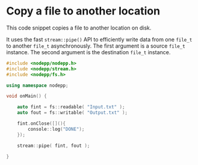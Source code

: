 # Copy a file to another location

This code snippet copies a file to another location on disk.

It uses the fast `stream::pipe()` API to efficiently write data from one `file_t` to another `file_t` asynchronously. The first argument is a source `file_t` instance. The second argument is the destination `file_t` instance.

```cpp
#include <nodepp/nodepp.h>
#include <nodepp/stream.h>
#include <nodepp/fs.h>

using namespace nodepp;

void onMain() {

    auto fint = fs::readable( "Input.txt" );
    auto fout = fs::writable( "Output.txt" );

    fint.onClose([](){
        console::log("DONE");
    });

    stream::pipe( fint, fout );

}
```

